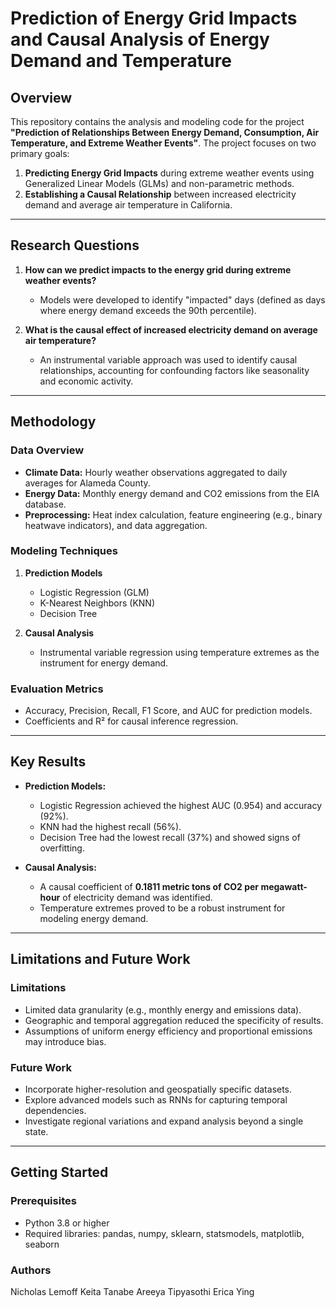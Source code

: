 # Prediction of Energy Grid Impacts and Causal Analysis of Energy Demand and Temperature

## Overview

This repository contains the analysis and modeling code for the project **"Prediction of Relationships Between Energy Demand, Consumption, Air Temperature, and Extreme Weather Events"**. The project focuses on two primary goals:

1. **Predicting Energy Grid Impacts** during extreme weather events using Generalized Linear Models (GLMs) and non-parametric methods.
2. **Establishing a Causal Relationship** between increased electricity demand and average air temperature in California.

---

## Research Questions

1. **How can we predict impacts to the energy grid during extreme weather events?**
   - Models were developed to identify "impacted" days (defined as days where energy demand exceeds the 90th percentile).

2. **What is the causal effect of increased electricity demand on average air temperature?**
   - An instrumental variable approach was used to identify causal relationships, accounting for confounding factors like seasonality and economic activity.

---

## Methodology

### Data Overview

- **Climate Data:** Hourly weather observations aggregated to daily averages for Alameda County.
- **Energy Data:** Monthly energy demand and CO2 emissions from the EIA database.
- **Preprocessing:** Heat index calculation, feature engineering (e.g., binary heatwave indicators), and data aggregation.

### Modeling Techniques

1. **Prediction Models**
   - Logistic Regression (GLM)
   - K-Nearest Neighbors (KNN)
   - Decision Tree

2. **Causal Analysis**
   - Instrumental variable regression using temperature extremes as the instrument for energy demand.

### Evaluation Metrics

- Accuracy, Precision, Recall, F1 Score, and AUC for prediction models.
- Coefficients and R² for causal inference regression.

---

## Key Results

- **Prediction Models:**
  - Logistic Regression achieved the highest AUC (0.954) and accuracy (92%).
  - KNN had the highest recall (56%).
  - Decision Tree had the lowest recall (37%) and showed signs of overfitting.

- **Causal Analysis:**
  - A causal coefficient of **0.1811 metric tons of CO2 per megawatt-hour** of electricity demand was identified.
  - Temperature extremes proved to be a robust instrument for modeling energy demand.

---

## Limitations and Future Work

### Limitations

- Limited data granularity (e.g., monthly energy and emissions data).
- Geographic and temporal aggregation reduced the specificity of results.
- Assumptions of uniform energy efficiency and proportional emissions may introduce bias.

### Future Work

- Incorporate higher-resolution and geospatially specific datasets.
- Explore advanced models such as RNNs for capturing temporal dependencies.
- Investigate regional variations and expand analysis beyond a single state.

---

## Getting Started

### Prerequisites

- Python 3.8 or higher
- Required libraries: pandas, numpy, sklearn, statsmodels, matplotlib, seaborn

### Authors

Nicholas Lemoff
Keita Tanabe
Areeya Tipyasothi
Erica Ying

